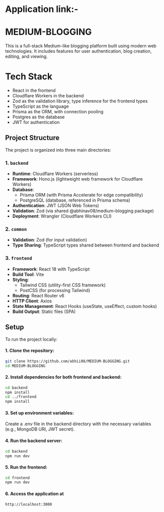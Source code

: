 # Application link:- 

# MEDIUM-BLOGGING

This is a full-stack Medium-like blogging platform built using modern web technologies. It includes features for user authentication, blog creation, editing, and viewing.
# Tech Stack
- React in the frontend  
- Cloudflare Workers in the backend  
- Zod as the validation library, type inference for the frontend types  
- TypeScript as the language  
- Prisma as the ORM, with connection pooling  
- Postgres as the database  
- JWT for authentication
  
## Project Structure

The project is organized into three main directories:

### 1. `backend`
  - **Runtime**: Cloudflare Workers (serverless)
  - **Framework**: Hono.js (lightweight web framework for Cloudflare Workers)
  - **Database**:
    - Prisma ORM (with Prisma Accelerate for edge compatibility)
    - PostgreSQL (database, referenced in Prisma schema)
  - **Authentication**: JWT (JSON Web Tokens)
  - **Validation**: Zod (via shared @abhinav08/medium-blogging package)
  - **Deployment**: Wrangler (Cloudflare Workers CLI)

### 2. `common`
   - **Validation**: Zod (for input validation)
   - **Type Sharing**: TypeScript types shared between frontend and backend

### 3. `frontend`
   - **Framework**: React 18 with TypeScript
   - **Build Tool**: Vite
   - **Styling**:
     - Tailwind CSS (utility-first CSS framework)
     - PostCSS (for processing Tailwind)
   - **Routing**: React Router v6
   - **HTTP Client**: Axios
   - **State Management**: React Hooks (useState, useEffect, custom hooks)
   - **Build Output**: Static files (SPA)

## Setup

To run the project locally:

#### 1. Clone the repository:
   ```bash
   git clone https://github.com/abhii08/MEDIUM-BLOGGING.git
   cd MEDIUM-BLOGGING
   ```
   
#### 2. Install dependencies for both frontend and backend:
```bash
cd backend
npm install
cd ../frontend
npm install
```

#### 3. Set up environment variables:
Create a .env file in the backend directory with the necessary variables (e.g., MongoDB URI, JWT secret).

#### 4. Run the backend server:
```bash
cd backend
npm run dev
```
#### 5. Run the frontend:
```bash
cd frontend
npm run dev
```

#### 6. Access the application at
```bash
http://localhost:3000
```

